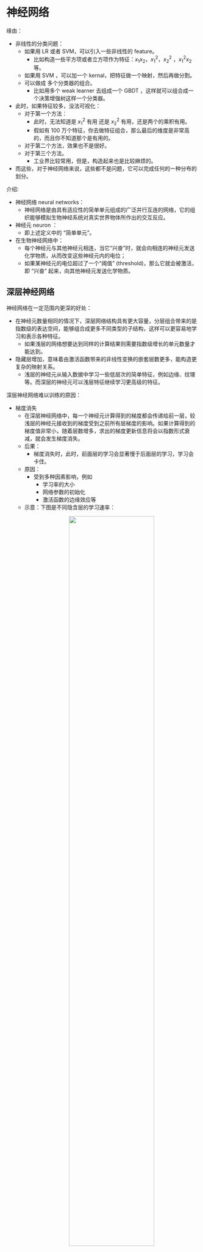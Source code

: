 # 神经网络


缘由：


- 非线性的分类问题：
  - 如果用 LR 或者 SVM，可以引入一些非线性的 feature。
    - 比如构造一些平方项或者立方项作为特征：$x_1x_2$，$x_1^2$，$x_2^2$ ，$x_1^2x_2$ 等。
  - 如果用 SVM ，可以加一个 kernal，把特征做一个映射，然后再做分割。
  - 可以做成 多个分类器的组合。
    - 比如用多个 weak learner 去组成一个 GBDT ，这样就可以组合成一个决策增强树这样一个分类器。
- 此时，如果特征较多，没法可视化：
  - 对于第一个方法：
    - 此时，无法知道是 $x_1^2$ 有用 还是 $x_2^2$ 有用，还是两个的乘积有用。
    - 假如有 100 万个特征，你去做特征组合，那么最后的维度是非常高的，而且你不知道那个是有用的。
  - 对于第二个方法，效果也不是很好。
  - 对于第三个方法。
    - 工业界比较常用，但是，构造起来也是比较麻烦的。
- 而这些，对于神经网络来说，这些都不是问题，它可以完成任何的一种分布的划分。

介绍:


- 神经网络 neural networks：
  - 神经网络是由具有适应性的简单单元组成的广泛并行互连的网络，它的组织能够模拟生物神经系统对真实世界物体所作出的交互反应。
- 神经元 neuron ：
  - 即上述定义中的 “简单单元”。
- 在生物神经网络中：
  - 每个神经元与其他神经元相连，当它“兴奋”时，就会向相连的神经元发送化学物质，从而改变这些神经元内的电位；
  - 如果某神经元的电位超过了一个“阈值” (threshold)，那么它就会被激活，即 “兴奋” 起来，向其他神经元发送化学物质。


## 深层神经网络

神经网络在一定范围内更深的好处：

- 在神经元数量相同的情况下，深层网络结构具有更大容量，分层组合带来的是指数级的表达空间，能够组合成更多不同类型的子结构，这样可以更容易地学习和表示各种特征。
  - 如果浅层的网络想要达到同样的计算结果则需要指数级增长的单元数量才能达到。
- 隐藏层增加，意味着由激活函数带来的非线性变换的嵌套层数更多，能构造更复杂的映射关系。
  - 浅层的神经元从输入数据中学习一些低层次的简单特征，例如边缘、纹理等。而深层的神经元可以浅层特征继续学习更高级的特征。



深层神经网络难以训练的原因：

- 梯度消失
  - 在深层神经网络中，每一个神经元计算得到的梯度都会传递给前一层，较浅层的神经元接收到的梯度受到之前所有层梯度的影响。如果计算得到的梯度值非常小，随着层数增多，求出的梯度更新信息将会以指数形式衰减，就会发生梯度消失。
  - 后果：
    - 梯度消失时，此时，前面层的学习会显著慢于后面层的学习，学习会卡住。
  - 原因：
    - 受到多种因素影响，例如
      - 学习率的大小
      - 网络参数的初始化
      - 激活函数的边缘效应等
  - 示意：下图是不同隐含层的学习速率：
    <p align="center">
        <img width="70%" height="70%" src="http://images.iterate.site/blog/image/20190722/Ntc6QPR3Rbaa.png?imageslim">
    </p>
- 梯度爆炸
  - 在深度网络或循环神经网络（Recurrent Neural Network, RNN）等网络结构中，梯度可在网络更新的过程中不断累积，变成非常大的梯度，导致网络权重值的大幅更新，使得网络不稳定；
    - 在极端情况下，权重值甚至会溢出，变为 $NaN$ 值，再也无法更新。
- 权重矩阵的退化导致模型的有效自由度减少。（没明白）
  - 参数空间中学习的退化速度减慢，导致减少了模型的有效维数，网络的可用自由度对学习中梯度范数的贡献不均衡，随着相乘矩阵的数量（即网络深度）的增加，矩阵的乘积变得越来越退化。
  - 在有硬饱和边界的非线性网络中（例如 ReLU 网络），随着深度增加，退化过程会变得越来越快。Duvenaud等人 2014 年的论文里展示了关于该退化过程的可视化：

    <p align="center">
        <img width="70%" height="70%" src="http://images.iterate.site/blog/image/20190722/HCw9Gq8BPCXB.jpg?imageslim">
    </p>

  - 随着深度的增加，输入空间（左上角所示）会在输入空间中的每个点处被扭曲成越来越细的单丝，只有一个与细丝正交的方向影响网络的响应。沿着这个方向，网络实际上对变化变得非常敏感。


## 深度学习



深度学习和机器学习对比：

- 机器学习：
  - 利用计算机、概率论、统计学等知识，输入数据，让计算机学会新知识。
  - 机器学习的过程，就是训练数据去优化目标函数。
  - 传统的机器学习需要定义一些手工特征，从而有目的的去提取目标信息， 非常依赖任务的特异性以及设计特征的专家经验。
- 深度学习：
  - 是一种特殊的机器学习，具有强大的能力和灵活性。
  - 它通过学习将世界表示为嵌套的层次结构，每个表示都与更简单的特征相关，而抽象的表示则用于计算更抽象的表示。
  - 深度学习可以从大数据中先学习简单的特征，并从其逐渐学习到更为复杂抽象的深层特征，不依赖人工的特征工程。

## 计算



计算神经网络的输出：

（后续整合到 反馈的计算里）

<p align="center">
    <img width="80%" height="70%" src="http://images.iterate.site/blog/image/20190722/6nKj2eWXtdhj.png?imageslim">
</p>

过程：

- 上图中，
  - 输入层有三个节点，我们将其依次编号为 1、2、3；
  - 隐藏层的 4 个节点，编号依次为 4、5、6、7；
  - 最后输出层的两个节点编号为 8、9。
  - 比如，隐藏层的节点 4，它和输入层的三个节点 1、2、3 之间都有连接，其连接上的权重分别为是 $w_{41}, w_{42}, w_{43}$。
- 计算节点 4 的输出值：
  - 我们须先得到其所有上游节点（也就是节点 1、2、3）的输出值。节点 1、2、3 是输入层的节点，所以，他们的输出值就是输入向量本身。
  - 按照上图画出的对应关系，可以看到节点 1、2、3 的输出值分别是 $x_1, x_2, x_3$。
  - 则：$a_4 = \sigma(w^T \cdot a) = \sigma(w_{41}x_4 + w_{42}x_2 + w_{43}a_3 + w_{4b})$
  - 其中：
    - $w_{4b}$ 是节点 4 的偏置项。
- 计算输出层的节点 8 的输出值 $y_1​$：
  - $y_1 = \sigma(w^T \cdot a) = \sigma(w_{84}a_4 + w_{85}a_5 + w_{86}a_6 + w_{87}a_7 + w_{8b})$
  - 其中：
    - $w_{8b}​$ 是节点 8 的偏置项。

